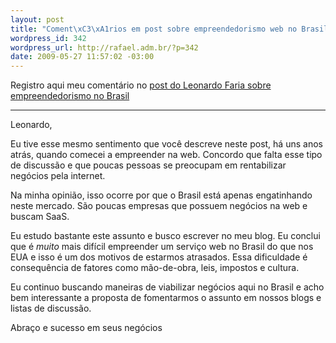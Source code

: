 ```yaml
--- 
layout: post
title: "Coment\xC3\xA1rios em post sobre empreendedorismo web no Brasil"
wordpress_id: 342
wordpress_url: http://rafael.adm.br/?p=342
date: 2009-05-27 11:57:02 -03:00
---
```

Registro aqui meu comentário no <a href="http://leonardofaria.net/2009/05/25/o-desafio-de-crescer/comment-page-1/#comment-14187">post do Leonardo Faria sobre empreendedorismo no Brasil</a>

***

Leonardo,

Eu tive esse mesmo sentimento que você descreve neste post, há uns anos atrás, quando comecei a empreender na web. Concordo que falta esse tipo de discussão e que poucas pessoas se preocupam em rentabilizar negócios pela internet.

Na minha opinião, isso ocorre por que o Brasil está apenas engatinhando neste mercado. São poucas empresas que possuem negócios na web e buscam SaaS.

Eu estudo bastante este assunto e busco escrever no meu blog. Eu conclui que é *muito* mais difícil empreender um serviço web no Brasil do que nos EUA e isso é um dos motivos de estarmos atrasados. Essa dificuldade é consequência de fatores como mão-de-obra, leis, impostos e cultura.

Eu continuo buscando maneiras de viabilizar negócios aqui no Brasil e acho bem interessante a proposta de fomentarmos o assunto em nossos blogs e listas de discussão.

Abraço e sucesso em seus negócios
